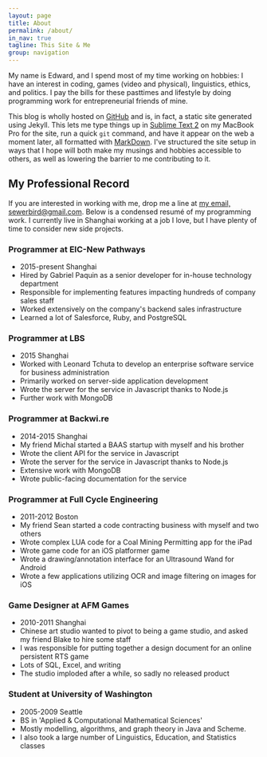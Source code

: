 ```yaml
---
layout: page
title: About
permalink: /about/
in_nav: true
tagline: This Site & Me
group: navigation
---
```


My name is Edward, and I spend most of my time working on hobbies: I have an interest in coding, games (video and physical), linguistics, ethics, and politics. I pay the bills for these pasttimes and lifestyle by doing programming work for entrepreneurial friends of mine.

This blog is wholly hosted on [GitHub](http://github.com/Sewerbird/sewerbird.github.io) and is, in fact, a static site generated using Jekyll. This lets me type things up in [Sublime Text 2](http://sublimetext.com) on my MacBook Pro for the site, run a quick `git` command, and have it appear on the web a moment later, all formatted with [MarkDown](http://daringfireball.net/projects/markdown). I've structured the site setup in ways that I hope will both make my musings and hobbies accessible to others, as well as lowering the barrier to me contributing to it.

## My Professional Record

If you are interested in working with me, drop me a line at [my email, sewerbird@gmail.com](sewerbird@gmail.com). Below is a condensed resumé of my programming work. I currently live in Shanghai working at a job I love, but I have plenty of time to consider new side projects.

### Programmer at EIC-New Pathways

 - 2015-present Shanghai
 - Hired by Gabriel Paquin as a senior developer for in-house technology department
 - Responsible for implementing features impacting hundreds of company sales staff
 - Worked extensively on the company's backend sales infrastructure
 - Learned a lot of Salesforce, Ruby, and PostgreSQL

### Programmer at LBS

 - 2015 Shanghai
 - Worked with Leonard Tchuta to develop an enterprise software service for business administration
 - Primarily worked on server-side application development
 - Wrote the server for the service in Javascript thanks to Node.js
 - Further work with MongoDB

### Programmer at Backwi.re

- 2014-2015 Shanghai
- My friend Michal started a BAAS startup with myself and his brother
- Wrote the client API for the service in Javascript
- Wrote the server for the service in Javascript thanks to Node.js
- Extensive work with MongoDB
- Wrote public-facing documentation for the service

### Programmer at Full Cycle Engineering

- 2011-2012 Boston
- My friend Sean started a code contracting business with myself and two others
- Wrote complex LUA code for a Coal Mining Permitting app for the iPad
- Wrote game code for an iOS platformer game
- Wrote a drawing/annotation interface for an Ultrasound Wand for Android
- Wrote a few applications utilizing OCR and image filtering on images for iOS

### Game Designer at AFM Games

- 2010-2011 Shanghai
- Chinese art studio wanted to pivot to being a game studio, and asked my friend Blake to hire some staff
- I was responsible for putting together a design document for an online persistent RTS game
- Lots of SQL, Excel, and writing
- The studio imploded after a while, so sadly no released product

### Student at University of Washington

- 2005-2009 Seattle
- BS in 'Applied & Computational Mathematical Sciences'
- Mostly modelling, algorithms, and graph theory in Java and Scheme. 
- I also took a large number of Linguistics, Education, and Statistics classes